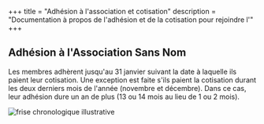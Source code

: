 +++
title = "Adhésion à l'association et cotisation"
description = "Documentation à propos de l'adhésion et de la cotisation pour rejoindre l'"
+++

## Adhésion à l'Association Sans Nom

Les membres adhèrent jusqu'au 31 janvier suivant la date à laquelle ils paient leur cotisation. Une exception est faite s'ils paient la cotisation durant les deux derniers mois de l'année (novembre et décembre). Dans ce cas, leur adhésion dure un an de plus (13 ou 14 mois au lieu de 1 ou 2 mois).

![frise chronologique illustrative](frise_cotisation.svg)
